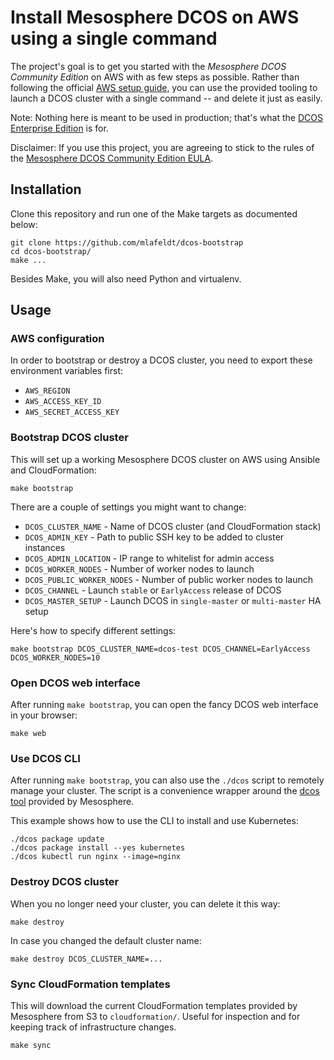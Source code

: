 # Install Mesosphere DCOS on AWS using a single command

The project's goal is to get you started with the *Mesosphere DCOS Community
Edition* on AWS with as few steps as possible. Rather than following the
official [AWS setup guide], you can use the provided tooling to launch a DCOS
cluster with a single command -- and delete it just as easily.

Note: Nothing here is meant to be used in production; that's what the [DCOS
Enterprise Edition] is for.

Disclaimer: If you use this project, you are agreeing to stick to the rules of
the [Mesosphere DCOS Community Edition EULA].

## Installation

Clone this repository and run one of the Make targets as documented below:

    git clone https://github.com/mlafeldt/dcos-bootstrap
    cd dcos-bootstrap/
    make ...

Besides Make, you will also need Python and virtualenv.

## Usage

### AWS configuration

In order to bootstrap or destroy a DCOS cluster, you need to export these
environment variables first:

* `AWS_REGION`
* `AWS_ACCESS_KEY_ID`
* `AWS_SECRET_ACCESS_KEY`

### Bootstrap DCOS cluster

This will set up a working Mesosphere DCOS cluster on AWS using Ansible and
CloudFormation:

    make bootstrap

There are a couple of settings you might want to change:

* `DCOS_CLUSTER_NAME` - Name of DCOS cluster (and CloudFormation stack)
* `DCOS_ADMIN_KEY` - Path to public SSH key to be added to cluster instances
* `DCOS_ADMIN_LOCATION` - IP range to whitelist for admin access
* `DCOS_WORKER_NODES` - Number of worker nodes to launch
* `DCOS_PUBLIC_WORKER_NODES` - Number of public worker nodes to launch
* `DCOS_CHANNEL` - Launch `stable` or `EarlyAccess` release of DCOS
* `DCOS_MASTER_SETUP` - Launch DCOS in `single-master` or `multi-master` HA setup

Here's how to specify different settings:

    make bootstrap DCOS_CLUSTER_NAME=dcos-test DCOS_CHANNEL=EarlyAccess DCOS_WORKER_NODES=10

### Open DCOS web interface

After running `make bootstrap`, you can open the fancy DCOS web interface in
your browser:

    make web

### Use DCOS CLI

After running `make bootstrap`, you can also use the `./dcos` script to remotely
manage your cluster. The script is a convenience wrapper around the [dcos tool]
provided by Mesosphere.

This example shows how to use the CLI to install and use Kubernetes:

    ./dcos package update
    ./dcos package install --yes kubernetes
    ./dcos kubectl run nginx --image=nginx

### Destroy DCOS cluster

When you no longer need your cluster, you can delete it this way:

    make destroy

In case you changed the default cluster name:

    make destroy DCOS_CLUSTER_NAME=...

### Sync CloudFormation templates

This will download the current CloudFormation templates provided by Mesosphere
from S3 to `cloudformation/`. Useful for inspection and for keeping track of
infrastructure changes.

    make sync


[AWS setup guide]: https://docs.mesosphere.com/install/awscluster/
[DCOS Enterprise Edition]: https://mesosphere.com/product/
[Mesosphere DCOS Community Edition EULA]: https://docs.mesosphere.com/community-edition-eula/
[dcos tool]: https://docs.mesosphere.com/using/cli/
